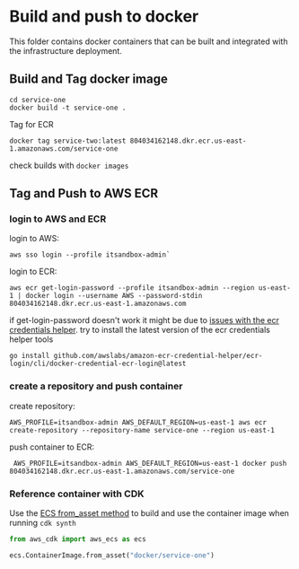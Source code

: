 # Build and push to docker

This folder contains docker containers that can be built and integrated with the infrastructure
deployment.

## Build and Tag docker image
```
cd service-one
docker build -t service-one .
```

Tag for ECR
```
docker tag service-two:latest 804034162148.dkr.ecr.us-east-1.amazonaws.com/service-one
```

check builds with `docker images`

## Tag and Push to AWS ECR

### login to AWS and ECR

login to AWS:
```
aws sso login --profile itsandbox-admin`
```

login to ECR:
```
aws ecr get-login-password --profile itsandbox-admin --region us-east-1 | docker login --username AWS --password-stdin 804034162148.dkr.ecr.us-east-1.amazonaws.com
```

if get-login-password doesn't work it might be due to
[issues with the ecr credentials helper](https://github.com/awslabs/amazon-ecr-credential-helper/issues/229).
try to install the latest version of the ecr credentials helper tools
```
go install github.com/awslabs/amazon-ecr-credential-helper/ecr-login/cli/docker-credential-ecr-login@latest
```


### create a repository and push container

create repository:
```
AWS_PROFILE=itsandbox-admin AWS_DEFAULT_REGION=us-east-1 aws ecr create-repository --repository-name service-one --region us-east-1
```

push container to ECR:
```
 AWS_PROFILE=itsandbox-admin AWS_DEFAULT_REGION=us-east-1 docker push 804034162148.dkr.ecr.us-east-1.amazonaws.com/service-one
```


### Reference container with CDK

Use the [ECS from_asset method](https://docs.aws.amazon.com/cdk/api/v2/python/aws_cdk.aws_ecs/ContainerImage.html#aws_cdk.aws_ecs.ContainerImage.from_asset)
to build and use the container image when running `cdk synth`

```python
from aws_cdk import aws_ecs as ecs

ecs.ContainerImage.from_asset("docker/service-one")
```
